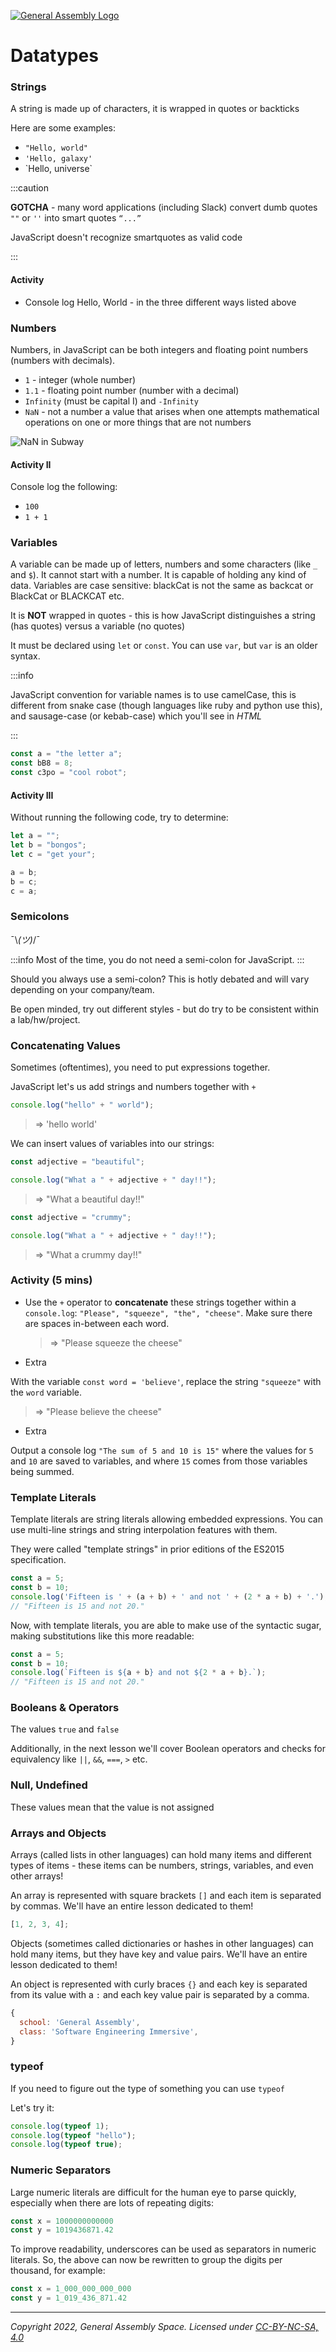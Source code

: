 [![General Assembly Logo](https://ga-dash.s3.amazonaws.com/production/assets/logo-9f88ae6c9c3871690e33280fcf557f33.png)](https://generalassemb.ly)

# Datatypes

### Strings

A string is made up of characters, it is wrapped in quotes or backticks

Here are some examples:

- `"Hello, world"`
- `'Hello, galaxy'`
- \`Hello, universe\`

:::caution

**GOTCHA** - many word applications (including Slack) convert dumb quotes `""` or `''` into smart quotes `“...”` 

JavaScript doesn't recognize smartquotes as valid code

:::

#### Activity

- Console log Hello, World - in the three different ways listed above

### Numbers

Numbers, in JavaScript can be both integers and floating point numbers (numbers with decimals).

- `1` - integer (whole number)
- `1.1` - floating point number (number with a decimal)
- `Infinity` (must be capital I) and `-Infinity`
- `NaN` - not a number a value that arises when one attempts mathematical operations on one or more things that are not numbers

![NaN in Subway](https://i.imgur.com/OeNNYN6.jpg)

#### Activity II

Console log the following:

- `100`
- `1 + 1`

### Variables

A variable can be made up of letters, numbers and some characters (like `_` and `$`). It cannot start with a number. It is capable of holding any kind of data. Variables are case sensitive: blackCat is not the same as backcat or BlackCat or BLACKCAT etc.

It is **NOT** wrapped in quotes - this is how JavaScript distinguishes a string (has quotes) versus a variable (no quotes)

It must be declared using `let` or `const`. You can use `var`, but `var` is an older syntax.

:::info

JavaScript convention for variable names is to use camelCase, this is different from snake case (though languages like ruby and python use this), and sausage-case (or kebab-case) which you'll see in _HTML_

:::

```js
const a = "the letter a";
const bB8 = 8;
const c3po = "cool robot";
```

#### Activity III

Without running the following code, try to determine:

```js
let a = "";
let b = "bongos";
let c = "get your";

a = b;
b = c;
c = a;
```

### Semicolons

¯\\_(ツ)_/¯

:::info
Most of the time, you do not need a semi-colon for JavaScript.
:::

Should you always use a semi-colon? This is hotly debated and will vary depending on your company/team.

Be open minded, try out different styles - but do try to be consistent within a lab/hw/project.

### Concatenating Values

Sometimes (oftentimes), you need to put expressions together.

JavaScript let's us add strings and numbers together with `+`

```javascript
console.log("hello" + " world");
```

> => 'hello world'

We can insert values of variables into our strings:

```javascript
const adjective = "beautiful";

console.log("What a " + adjective + " day!!");
```

> => "What a beautiful day!!"

```javascript
const adjective = "crummy";

console.log("What a " + adjective + " day!!");
```

> => "What a crummy day!!"

### Activity (5 mins)

- Use the `+` operator to **concatenate** these strings together within a `console.log`: `"Please", "squeeze", "the", "cheese"`. Make sure there are spaces in-between each word.

  > => "Please squeeze the cheese"

- Extra

With the variable `const word = 'believe'`, replace the string `"squeeze"` with the `word` variable.

  > => "Please believe the cheese"

- Extra

Output a console log `"The sum of 5 and 10 is 15"` where the values for `5` and `10` are saved to variables, and where `15` comes from those variables being summed.

### Template Literals

Template literals are string literals allowing embedded expressions. You can use multi-line strings and string interpolation features with them.

They were called "template strings" in prior editions of the ES2015 specification.

```js
const a = 5;
const b = 10;
console.log('Fifteen is ' + (a + b) + ' and not ' + (2 * a + b) + '.');
// "Fifteen is 15 and not 20."
```

Now, with template literals, you are able to make use of the syntactic sugar, making substitutions like this more readable:

```js
const a = 5;
const b = 10;
console.log(`Fifteen is ${a + b} and not ${2 * a + b}.`);
// "Fifteen is 15 and not 20."
```

### Booleans & Operators

The values `true` and `false`

Additionally, in the next lesson we'll cover Boolean operators and checks for equivalency  like `||`, `&&`, `===`, `>` etc.

### Null, Undefined

These values mean that the value is not assigned

### Arrays and Objects

Arrays (called lists in other languages) can hold many items  and different types of items - these items can be numbers, strings, variables, and even other arrays!

An array is represented with square brackets `[]` and each item is separated by commas. We'll have an entire lesson dedicated to them!

```js
[1, 2, 3, 4];
```

Objects (sometimes called dictionaries or hashes in other languages) can hold many items, but they have key and value pairs. We'll have an entire lesson dedicated to them!

An object is represented with curly braces `{}` and each key is separated from its value with a `:` and each key value pair is separated by a comma.

```js
{
  school: 'General Assembly',
  class: 'Software Engineering Immersive',
}
```

### typeof

If you need to figure out the type of something you can use `typeof`

Let's try it:

```js
console.log(typeof 1);
console.log(typeof "hello");
console.log(typeof true);
```

### Numeric Separators

Large numeric literals are difficult for the human eye to parse quickly, especially when there are lots of repeating digits:

```js
const x = 1000000000000
const y = 1019436871.42
```

To improve readability, underscores can be used as separators in numeric literals. So, the above can now be rewritten to group the digits per thousand, for example:

```js
const x = 1_000_000_000_000
const y = 1_019_436_871.42
```

---

*Copyright 2022, General Assembly Space. Licensed under [CC-BY-NC-SA, 4.0](https://creativecommons.org/licenses/by-nc-sa/4.0/)*
